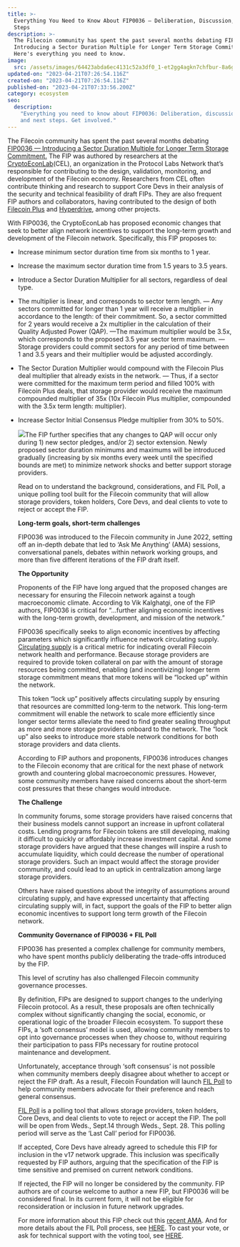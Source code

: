 ```yaml
---
title: >-
  Everything You Need to Know About FIP0036 — Deliberation, Discussion, and Next
  Steps
description: >-
  The Filecoin community has spent the past several months debating FIP0036 —
  Introducing a Sector Duration Multiple for Longer Term Storage Commitment.
  Here's everything you need to know.
image:
  src: /assets/images/64423abda6ec4131c52a3df0_1-et2gg4agkn7chfbur-8a6g.webp
updated-on: "2023-04-21T07:26:54.116Z"
created-on: "2023-04-21T07:26:54.116Z"
published-on: "2023-04-21T07:33:56.200Z"
category: ecosystem
seo:
  description:
    "Everything you need to know about FIP0036: Deliberation, discussion,
    and next steps. Get involved."
---
```


The Filecoin community has spent the past several months debating [FIP0036 — Introducing a Sector Duration Multiple for Longer Term Storage Commitment.](https://github.com/filecoin-project/FIPs/blob/master/FIPS/fip-0036.md) The FIP was authored by researchers at the [CryptoEconLab](https://research.protocol.ai/groups/cryptoeconlab/)(CEL), an organization in the Protocol Labs Network that’s responsible for contributing to the design, validation, monitoring, and development of the Filecoin economy. Researchers from CEL often contribute thinking and research to support Core Devs in their analysis of the security and technical feasibility of draft FIPs. They are also frequent FIP authors and collaborators, having contributed to the design of both [Filecoin Plus](https://github.com/filecoin-project/FIPs/blob/master/FIPS/fip-0003.md) and [Hyperdrive](https://github.com/filecoin-project/FIPs/blob/master/FIPS/fip-0013.md), among other projects.

With FIP0036, the CryptoEconLab has proposed economic changes that seek to better align network incentives to support the long-term growth and development of the Filecoin network. Specifically, this FIP proposes to:

- Increase minimum sector duration time from six months to 1 year.

- Increase the maximum sector duration time from 1.5 years to 3.5 years.

- Introduce a Sector Duration Multiplier for all sectors, regardless of deal type.

- The multiplier is linear, and corresponds to sector term length.
  — Any sectors committed for longer than 1 year will receive a multiplier in accordance to the length: of their commitment. So, a sector committed for 2 years would receive a 2x multiplier in the calculation of their Quality Adjusted Power (QAP).
  —The maximum multiplier would be 3.5x, which corresponds to the proposed 3.5 year sector term maximum.
  — Storage providers could commit sectors for any period of time between 1 and 3.5 years and their multiplier would be adjusted accordingly.

- The Sector Duration Multiplier would compound with the Filecoin Plus deal multiplier that already exists in the network.
  — Thus, if a sector were committed for the maximum term period and filled 100% with Filecoin Plus deals, that storage provider would receive the maximum compounded multiplier of 35x (10x Filecoin Plus multiplier, compounded with the 3.5x term length: multiplier).

- Increase Sector Initial Consensus Pledge multiplier from 30% to 50%.

  ![](/assets/images/643e68b3809f6b3b46ce740c_1-ovn71sa_ni4z_pd90f4uwg.webp)The FIP further specifies that any changes to QAP will occur only during 1) new sector pledges, and/or 2) sector extension. Newly proposed sector duration minimums and maximums will be introduced gradually (increasing by six months every week until the specified bounds are met) to minimize network shocks and better support storage providers.

  Read on to understand the background, considerations, and FIL Poll, a unique polling tool built for the Filecoin community that will allow storage providers, token holders, Core Devs, and deal clients to vote to reject or accept the FIP.

  **Long-term goals, short-term challenges**

  FIP0036 was introduced to the Filecoin community in June 2022, setting off an in-depth debate that led to ‘Ask Me Anything’ (AMA) sessions, conversational panels, debates within network working groups, and more than five different iterations of the FIP draft itself.

  **The Opportunity**

  Proponents of the FIP have long argued that the proposed changes are necessary for ensuring the Filecoin network against a tough macroeconomic climate. According to Vik Kalghatgi, one of the FIP authors, FIP0036 is critical for “…further aligning economic incentives with the long-term growth, development, and mission of the network.”

  FIP0036 specifically seeks to align economic incentives by affecting parameters which significantly influence network circulating supply. [Circulating supply](https://filecoin.io/blog/filecoin-circulating-supply/) is a critical metric for indicating overall Filecoin network health and performance. Because storage providers are required to provide token collateral on par with the amount of storage resources being committed, enabling (and incentivizing) longer term storage commitment means that more tokens will be “locked up” within the network.

  This token “lock up” positively affects circulating supply by ensuring that resources are committed long-term to the network. This long-term commitment will enable the network to scale more efficiently since longer sector terms alleviate the need to find greater sealing throughput as more and more storage providers onboard to the network. The “lock up” also seeks to introduce more stable network conditions for both storage providers and data clients.

  According to FIP authors and proponents, FIP0036 introduces changes to the Filecoin economy that are critical for the next phase of network growth and countering global macroeconomic pressures. However, some community members have raised concerns about the short-term cost pressures that these changes would introduce.

  **The Challenge**

  In community forums, some storage providers have raised concerns that their business models cannot support an increase in upfront collateral costs. Lending programs for Filecoin tokens are still developing, making it difficult to quickly or affordably increase investment capital. And some storage providers have argued that these changes will inspire a rush to accumulate liquidity, which could decrease the number of operational storage providers. Such an impact would affect the storage provider community, and could lead to an uptick in centralization among large storage providers.

  Others have raised questions about the integrity of assumptions around circulating supply, and have expressed uncertainty that affecting circulating supply will, in fact, support the goals of the FIP to better align economic incentives to support long term growth of the Filecoin network.

  **Community Governance of FIP0036 + FIL Poll**

  FIP0036 has presented a complex challenge for community members, who have spent months publicly deliberating the trade-offs introduced by the FIP.

  This level of scrutiny has also challenged Filecoin community governance processes.

  By definition, FIPs are designed to support changes to the underlying Filecoin protocol. As a result, these proposals are often technically complex without significantly changing the social, economic, or operational logic of the broader Filecoin ecosystem. To support these FIPs, a ‘soft consensus’ model is used, allowing community members to opt into governance processes when they choose to, without requiring their participation to pass FIPs necessary for routine protocol maintenance and development.

  Unfortunately, acceptance through ‘soft consensus’ is not possible when community members deeply disagree about whether to accept or reject the FIP draft. As a result, Filecoin Foundation will launch [FIL Poll](https://filpoll.io/about) to help community members advocate for their preference and reach general consensus.

  [FIL Poll](https://filpoll.io/about) is a polling tool that allows storage providers, token holders, Core Devs, and deal clients to vote to reject or accept the FIP. The poll will be open from Weds., Sept.14 through Weds., Sept. 28. This polling period will serve as the ‘Last Call’ period for FIP0036.

  If accepted, Core Devs have already agreed to schedule this FIP for inclusion in the v17 network upgrade. This inclusion was specifically requested by FIP authors, arguing that the specification of the FIP is time sensitive and premised on current network conditions.

  If rejected, the FIP will no longer be considered by the community. FIP authors are of course welcome to author a new FIP, but FIP0036 will be considered final. In its current form, it will not be eligible for reconsideration or inclusion in future network upgrades.

  For more information about this FIP check out this [recent AMA](https://www.youtube.com/watch?v=Z6T4AiOpxJU). And for more details about the FIL Poll process, see [HERE](https://github.com/filecoin-project/FIPs/discussions/464). To cast your vote, or ask for technical support with the voting tool, see [HERE](https://pl-strflt.notion.site/How-to-sign-a-vote-on-FilPoll-using-Lotus-Glif-95d9b0a32f9c48858574f9cb072c054b).
